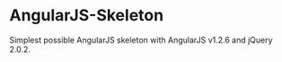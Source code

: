 AngularJS-Skeleton
==================

Simplest possible AngularJS skeleton with AngularJS v1.2.6 and jQuery 2.0.2.

